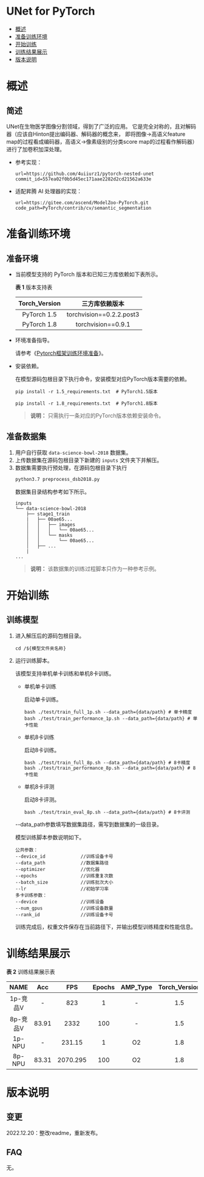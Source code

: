 # UNet for PyTorch

-   [概述](概述.md)
-   [准备训练环境](准备训练环境.md)
-   [开始训练](开始训练.md)
-   [训练结果展示](训练结果展示.md)
-   [版本说明](版本说明.md)



# 概述

## 简述
UNet在生物医学图像分割领域，得到了广泛的应用。
它是完全对称的，且对解码器（应该自Hinton提出编码器、解码器的概念来，
即将图像->高语义feature map的过程看成编码器，高语义->像素级别的分类score map的过程看作解码器）
进行了加卷积加深处理。

- 参考实现：

  ```
  url=https://github.com/4uiiurz1/pytorch-nested-unet
  commit_id=557ea02f0b5d45ec171aae2282d2cd21562a633e
  ```
- 适配昇腾 AI 处理器的实现：
  ```
  url=https://gitee.com/ascend/ModelZoo-PyTorch.git
  code_path=PyTorch/contrib/cv/semantic_segmentation
  ```


# 准备训练环境

## 准备环境

- 当前模型支持的 PyTorch 版本和已知三方库依赖如下表所示。

  **表 1**  版本支持表

  | Torch_Version      | 三方库依赖版本                                 |
  | :--------: | :----------------------------------------------------------: |
  | PyTorch 1.5 | torchvision==0.2.2.post3 |
  | PyTorch 1.8 | torchvision==0.9.1 |

- 环境准备指导。

  请参考《[Pytorch框架训练环境准备](https://www.hiascend.com/document/detail/zh/ModelZoo/pytorchframework/ptes)》。
  
- 安装依赖。

  在模型源码包根目录下执行命令，安装模型对应PyTorch版本需要的依赖。
  ```
  pip install -r 1.5_requirements.txt  # PyTorch1.5版本
  
  pip install -r 1.8_requirements.txt  # PyTorch1.8版本
  ```
  > **说明：** 
  >只需执行一条对应的PyTorch版本依赖安装命令。


## 准备数据集

1. 用户自行获取 `data-science-bowl-2018` 数据集。
2. 上传数据集在源码包根目录下新建的 `inputs` 文件夹下并解压。
3. 数据集需要执行预处理，在源码包根目录下执行
    ```bash
    python3.7 preprocess_dsb2018.py
    ```
   数据集目录结构参考如下所示。
    ```
    inputs
    └── data-science-bowl-2018
        ├── stage1_train
        |   ├── 00ae65...
        │   │   ├── images
        │   │   │   └── 00ae65...
        │   │   └── masks
        │   │       └── 00ae65...            
        │   ├── ...
        |
    ...
    ```
   > **说明：** 
   >该数据集的训练过程脚本只作为一种参考示例。


# 开始训练

## 训练模型

1. 进入解压后的源码包根目录。

   ```
   cd /${模型文件夹名称} 
   ```

2. 运行训练脚本。

   该模型支持单机单卡训练和单机8卡训练。

   - 单机单卡训练

     启动单卡训练。

     ```
     bash ./test/train_full_1p.sh --data_path={data/path} # 单卡精度
     bash ./test/train_performance_1p.sh --data_path={data/path} # 单卡性能     
     ```

   - 单机8卡训练

     启动8卡训练。

     ```
     bash ./test/train_full_8p.sh --data_path={data/path} # 8卡精度
     bash ./test/train_performance_8p.sh --data_path={data/path} # 8卡性能
     ```

   - 单机8卡评测
  
     启动8卡评测。

     ```
     bash ./test/train_eval_8p.sh --data_path={data/path} # 8卡评测
     ```

   --data_path参数填写数据集路径，需写到数据集的一级目录。

   模型训练脚本参数说明如下。

   ```
   公共参数：
   --device_id             //训练设备卡号
   --data_path             //数据集路径
   --optimizer             //优化器
   --epochs                //训练重复次数
   --batch_size            //训练批次大小
   --lr                    //初始学习率
   多卡训练参数：
   --device                //训练设备
   --num_gpus              //训练设备数量
   --rank_id               //训练设备卡号
   ```
   训练完成后，权重文件保存在当前路径下，并输出模型训练精度和性能信息。

# 训练结果展示

**表 2** 训练结果展示表

| NAME   | Acc    |  FPS | Epochs | AMP_Type | Torch_Version |
|:------:|:------:|:----:|:------:|:--------:| :-----------: |
| 1p-竞品V | -     |  823 | 1      |        - | 1.5 |
| 8p-竞品V | 83.91 | 2332 | 100    |        - | 1.5 |
| 1p-NPU | -     |  231.15 | 1      |       O2 | 1.8 |
| 8p-NPU | 83.31 |  2070.295 | 100    |       O2 | 1.8 |

# 版本说明

## 变更

2022.12.20：整改readme，重新发布。

## FAQ

无。
